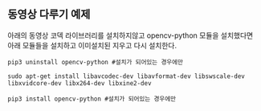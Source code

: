 ## 동영상 다루기 예제

아래의 동영상 코덱 라이브러리를 설치하지않고 opencv-python 모듈을 설치했다면 아래 모듈들을 설치하고 이미설치된 지우고 다시 설치한다.


```
pip3 uninstall opencv-python #설치가 되어있는 경우에만

sudo apt-get install libavcodec-dev libavformat-dev libswscale-dev libxvidcore-dev libx264-dev libxine2-dev

pip3 install opencv-python #설치가 되어있는 경우에만
```
